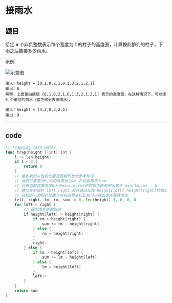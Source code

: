 # 接雨水

## 题目

给定 **n** 个非负整数表示每个宽度为 **1** 的柱子的高度图，计算按此排列的柱子，下雨之后能接多少雨水。

示例:

![示意图](https://pic.imgdb.cn/item/62b16774094754312956a906.png)

```text
输入：height = [0,1,0,2,1,0,1,3,2,1,2,1]
输出：6
解释：上面是由数组 [0,1,0,2,1,0,1,3,2,1,2,1] 表示的高度图，在这种情况下，可以接 6 个单位的雨水（蓝色部分表示雨水）。 

输入：height = [4,2,0,3,2,5]
输出：9
```

---

## code

```go
// Trapping rain water
func trap(height []int) int {
	l := len(height)
	if l < 3 {
		return 0
	}
	// 接水我们以当前位置是否能积水为参考标准
	// 当前位置高为h,左边最高设为lm,右边最高设为rm
	// 只有当前位置高度h小于min(lm,rm)的时候才能有积水等于 min(lm,rm) - h
	// 建立左右指针 left right,首先通过比较 height[left] height[right]的高度确定接水的短板
	// 较短的一边指针位置与对应边界进行比较可以得出是否接住雨水
	left, right, lm, rm, sum := 0, len(height)-1, 0, 0, 0
	for left < right {
		// 接的雨水依赖右边
		if height[left] > height[right] {
			if rm > height[right] {
				sum += rm - height[right]
			} else {
				rm = height[right]
			}
			right--
		} else {
			if lm > height[left] {
				sum += lm - height[left]
			} else {
				lm = height[left]
			}
			left++
		}
	}
	return sum
}
```
